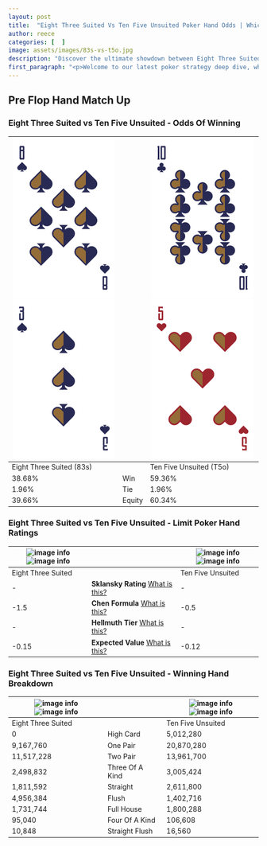 ```yaml
---
layout: post
title:  "Eight Three Suited Vs Ten Five Unsuited Poker Hand Odds | Which Is The Better Hand In Poker? A Complete Guide"
author: reece
categories: [  ]
image: assets/images/83s-vs-t5o.jpg
description: "Discover the ultimate showdown between Eight Three Suited and Ten Five Unsuited in poker! Uncover the odds, strategies, and scenarios where one hand triumphs over the other. Get ready to up your poker game with this thrilling analysis."
first_paragraph: "<p>Welcome to our latest poker strategy deep dive, where we're pitting two distinct hands against each other in a high-stakes showdown: Eight Three Suited vs Ten Five Unsuited.</p><p>In the dynamic world of poker, every decision counts, and knowing which hand holds the upper hand is key to your success at the table.</p><p>In this article, we'll dissect these two hands, explore the scenarios where one dominates the other, and equip you with the knowledge to make strategic choices that can tip the odds in your favor.</p><p>Get ready to unravel the intriguing dynamics of these poker hands and elevate your game to new heights.</p>"
---
```




[comment]: # (sp0)

## Pre Flop Hand Match Up

<div class="table hand-ratings" markdown="1"> 



### Eight Three Suited vs Ten Five Unsuited - Odds Of Winning


    
| ![image info](assets/images/hand1/8.png) ![image info](assets/images/hand1/3.png) |  | ![image info](assets/images/hand2/t.png) ![image info](assets/images/hand2/5o.png) |
| -------- | -------- | -------- |
| Eight Three Suited (83s) |  | Ten Five Unsuited (T5o) |
| 38.68% | Win | 59.36% |
| 1.96% | Tie | 1.96% |
| 39.66% | Equity | 60.34% |




[comment]: # (sp1)



### Eight Three Suited vs Ten Five Unsuited - Limit Poker Hand Ratings


    
| ![image info](https://www.riverpairs.com/assets/images/hand1/8.png) ![image info](https://www.riverpairs.com/assets/images/hand1/3.png) |  | ![image info](https://www.riverpairs.com/assets/images/hand2/t.png) ![image info](https://www.riverpairs.com/assets/images/hand2/5o.png) |
| -------- | -------- | -------- |
| Eight Three Suited |  | Ten Five Unsuited |
| - | **Sklansky Rating** [What is this?](/sklansky-rating-explained) | - |
| -1.5 | **Chen Formula** [What is this?](/chen-formula-explained) | -0.5 |
| - | **Hellmuth Tier** [What is this?](/Hellmuth-tier-explained) | - |
| -0.15 | **Expected Value** [What is this?](/expected-value-explained) | -0.12 |




[comment]: # (sp2)



### Eight Three Suited vs Ten Five Unsuited - Winning Hand Breakdown


    
| ![image info](https://www.riverpairs.com/assets/images/hand1/8.png) ![image info](https://www.riverpairs.com/assets/images/hand1/3.png) |  | ![image info](https://www.riverpairs.com/assets/images/hand2/t.png) ![image info](https://www.riverpairs.com/assets/images/hand2/5o.png) |
| -------- | -------- | -------- |
| Eight Three Suited |  | Ten Five Unsuited |
| 0 | High Card | 5,012,280 |
| 9,167,760 | One Pair | 20,870,280 |
| 11,517,228 | Two Pair | 13,961,700 |
| 2,498,832 | Three Of A Kind | 3,005,424 |
| 1,811,592 | Straight | 2,611,800 |
| 4,956,384 | Flush | 1,402,716 |
| 1,731,744 | Full House | 1,800,288 |
| 95,040 | Four Of A Kind | 106,608 |
| 10,848 | Straight Flush | 16,560 |




[comment]: # (sp3)



</div>

[comment]: # (sp4)



[comment]: # (sp5)

